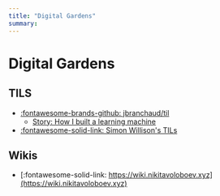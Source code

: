 ```yaml
---
title: "Digital Gardens"
summary:
---
```


Digital Gardens
===

TILS
---

- [:fontawesome-brands-github:
    jbranchaud/til](https://github.com/jbranchaud/til)
    - [Story: How I built a learning
        machine](https://dev.to/jbranchaud/how-i-built-a-learning-machine-45k9)
- [:fontawesome-solid-link: Simon Willison's
    TILs](https://simonwillison.net/2021/May/2/one-year-of-tils/)

Wikis
---

- [:fontawesome-solid-link:
    https://wiki.nikitavoloboev.xyz](https://wiki.nikitavoloboev.xyz)

